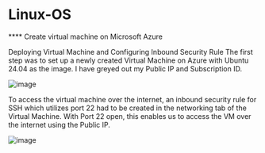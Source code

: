 # Linux-OS

**** Create virtual machine on Microsoft Azure

Deploying Virtual Machine and Configuring Inbound Security Rule The first step was to set up a newly created Virtual Machine on Azure with Ubuntu 24.04 as the image. I have greyed out my Public IP and Subscription ID.

![image](https://github.com/user-attachments/assets/bce08d9b-09ed-4242-a112-e7b94f4e48b3)

To access the virtual machine over the internet, an inbound security rule for SSH which utilizes port 22 had to be created in the networking tab of the Virtual Machine. With Port 22 open, this enables us to access the VM over the internet using the Public IP.

![image](https://github.com/user-attachments/assets/c6b308c6-46be-40c5-aad4-006684c4788d)




